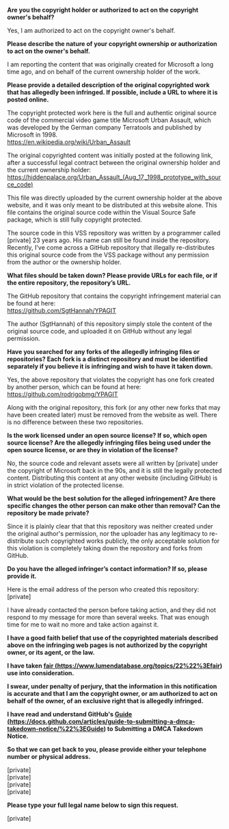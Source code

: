 **Are you the copyright holder or authorized to act on the copyright owner's behalf?**

Yes, I am authorized to act on the copyright owner's behalf.

**Please describe the nature of your copyright ownership or authorization to act on the owner's behalf.**

I am reporting the content that was originally created for Microsoft a long time ago, and on behalf of the current ownership holder of the work.

**Please provide a detailed description of the original copyrighted work that has allegedly been infringed. If possible, include a URL to where it is posted online.**

The copyright protected work here is the full and authentic original source code of the commercial video game title Microsoft Urban Assault, which was developed by the German company Terratools and published by Microsoft in 1998.  
https://en.wikipedia.org/wiki/Urban_Assault

The original copyrighted content was initially posted at the following link, after a successful legal contract between the original ownership holder and the current ownership holder:  
https://hiddenpalace.org/Urban_Assault_(Aug_17,_1998_prototype_with_source_code)

This file was directly uploaded by the current ownership holder at the above website, and it was only meant to be distributed at this website alone. This file contains the original source code within the Visual Source Safe package, which is still fully copyright protected.

The source code in this VSS repository was written by a programmer called [private] 23 years ago. His name can still be found inside the repository. Recently, I've come across a GitHub repository that illegally re-distributes this original source code from the VSS package without any permission from the author or the ownership holder.

**What files should be taken down? Please provide URLs for each file, or if the entire repository, the repository’s URL.**

The GitHub repository that contains the copyright infringement material can be found at here:  
https://github.com/SgtHannah/YPAGIT

The author (SgtHannah) of this repository simply stole the content of the original source code, and uploaded it on GitHub without any legal permission.

**Have you searched for any forks of the allegedly infringing files or repositories? Each fork is a distinct repository and must be identified separately if you believe it is infringing and wish to have it taken down.**

Yes, the above repository that violates the copyright has one fork created by another person, which can be found at here:  
https://github.com/rodrigobmg/YPAGIT

Along with the original repository, this fork (or any other new forks that may have been created later) must be removed from the website as well. There is no difference between these two repositories.

**Is the work licensed under an open source license? If so, which open source license? Are the allegedly infringing files being used under the open source license, or are they in violation of the license?**

No, the source code and relevant assets were all written by [private] under the copyright of Microsoft back in the 90s, and it is still the legally protected content. Distributing this content at any other website (including GitHub) is in strict violation of the protected license.

**What would be the best solution for the alleged infringement? Are there specific changes the other person can make other than removal? Can the repository be made private?**

Since it is plainly clear that that this repository was neither created under the original author's permission, nor the uploader has any legitimacy to re-distribute such copyrighted works publicly, the only acceptable solution for this violation is completely taking down the repository and forks from GitHub.

**Do you have the alleged infringer’s contact information? If so, please provide it.**

Here is the email address of the person who created this repository:
[private]

I have already contacted the person before taking action, and they did not respond to my message for more than several weeks. That was enough time for me to wait no more and take action against it.

**I have a good faith belief that use of the copyrighted materials described above on the infringing web pages is not authorized by the copyright owner, or its agent, or the law.**

**I have taken <a href="https://www.lumendatabase.org/topics/22">fair (https://www.lumendatabase.org/topics/22%22%3Efair) use</a> into consideration.**

**I swear, under penalty of perjury, that the information in this notification is accurate and that I am the copyright owner, or am authorized to act on behalf of the owner, of an exclusive right that is allegedly infringed.**

**I have read and understand GitHub's <a href="https://docs.github.com/articles/guide-to-submitting-a-dmca-takedown-notice/">Guide (https://docs.github.com/articles/guide-to-submitting-a-dmca-takedown-notice/%22%3EGuide) to Submitting a DMCA Takedown Notice</a>.**

**So that we can get back to you, please provide either your telephone number or physical address.**

[private]  
[private]  
[private]  
[private]  

**Please type your full legal name below to sign this request.**

[private]  
